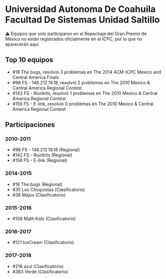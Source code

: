 # Universidad Autonoma De Coahuila Facultad De Sistemas Unidad Saltillo

:warning: Equipos que solo participaron en el Repechaje del Gran Premio de México no están registrados oficialmente en el ICPC, por lo que no aparecerán aquí.

## Top 10 equipos

- #18 The bugs, resolvió 3 problemas en The 2014 ACM-ICPC Mexico and Central America Finals
- #98 FS - 148.212.19.18, resolvió 2 problemas en The 2010 Mexico & Central America Regional Contest
- #142 FS - Rootkits, resolvió 1 problemas en The 2010 Mexico & Central America Regional Contest
- #156 FS - E-link, resolvió 0 problemas en The 2010 Mexico & Central America Regional Contest

## Participaciones

### 2010-2011

- #98 FS - 148.212.19.18 (Regional)
- #142 FS - Rootkits (Regional)
- #156 FS - E-link (Regional)

### 2014-2015

- #18 The bugs (Regional)
- #35 Los Choquistas (Clasificatorio)
- #38 Majos (Clasificatorio)

### 2015-2016

- #108 Math Kids (Clasificatorio)

### 2016-2017

- #121 IceCream (Clasificatorio)

### 2017-2018

- #218 azul (Clasificatorio)
- #383 Verde (Clasificatorio)



